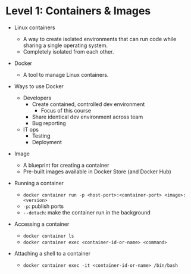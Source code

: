 Level 1: Containers & Images
====

- Linux containers
  - A way to create isolated environments that can run code while sharing a single operating system.
  - Completely isolated from each other.

- Docker
  - A tool to manage Linux containers.

- Ways to use Docker
  - Developers
    - Create contained, controlled dev environment
      - Focus of this course
    - Share identical dev environment across team
    - Bug reporting
  - IT ops
    - Testing
    - Deployment

- Image
  - A blueprint for creating a container
  - Pre-built images available in Docker Store (and Docker Hub)

- Running a container
  - `docker container run -p <host-port>:<container-port> <image>:<version>`
  - `-p`: publish ports
  - `--detach`: make the container run in the background

- Accessing a container
  - `docker container ls`
  - `docker container exec <container-id-or-name> <command>`

- Attaching a shell to a container
  - `docker container exec -it <container-id-or-name> /bin/bash`
